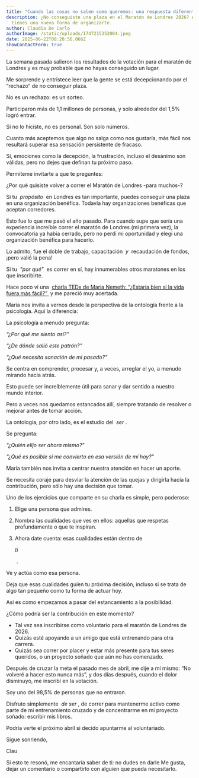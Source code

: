 ```yaml
---
title: "Cuando las cosas no salen como queremos: una respuesta diferente"
description: ¿No conseguiste una plaza en el Maratón de Londres 2026? Aquí
  tienes una nueva forma de organizarte.
author: Claudia De Carlo
authorImage: /static/uploads/1747215352004.jpeg
date: 2025-06-22T08:20:56.066Z
showContactForm: true
---
```

La semana pasada salieron los resultados de la votación para el maratón de Londres y es muy probable que no hayas conseguido un lugar.

Me sorprende y entristece leer que la gente se está decepcionando por el “rechazo” de no conseguir plaza.

No es un rechazo: es un sorteo.

Participaron más de 1,1 millones de personas, y solo alrededor del 1,5% logró entrar.

Si no lo hiciste, no es personal. Son solo números.

Cuanto más aceptemos que algo no salga como nos gustaría, más fácil nos resultará superar esa sensación persistente de fracaso.

Sí, emociones como la decepción, la frustración, incluso el desánimo son válidas, pero no dejes que definan tu próximo paso.

Permíteme invitarte a que te preguntes:

¿Por qué quisiste volver a correr el Maratón de Londres -para muchos-?

Si tu  *propósito*  en Londres es tan importante, puedes conseguir una plaza en una organización benéfica. Todavía hay organizaciones benéficas que aceptan corredores.

Esto fue lo que me pasó el año pasado. Para cuando supe que sería una experiencia increíble correr el maratón de Londres (mi primera vez), la convocatoria ya había cerrado, pero no perdí mi oportunidad y elegí una organización benéfica para hacerlo.

Lo admito, fue el doble de trabajo, capacitación  *y*  recaudación de fondos, ¡pero valió la pena!

Si tu  *"por qué"*  es correr en sí, hay innumerables otros maratones en los que inscribirte.

Hace poco vi una  [charla TEDx de Maria Nemeth: “¿Estaría bien si la vida fuera más fácil?” ](https://www.ted.com/talks/maria_nemeth_would_it_be_ok_with_you_if_life_got_easier) y me pareció muy acertada.

María nos invita a vernos desde la perspectiva de la ontología frente a la psicología. Aquí la diferencia:

La psicología a menudo pregunta:

*“¿Por qué me siento así?”*

*“¿De dónde salió este patrón?”*

*“¿Qué necesita sanación de mi pasado?”*

Se centra en comprender, procesar y, a veces, arreglar el yo, a menudo mirando hacia atrás.

Esto puede ser increíblemente útil para sanar y dar sentido a nuestro mundo interior.

Pero a veces nos quedamos estancados allí, siempre tratando de resolver o mejorar antes de tomar acción.

La ontología, por otro lado, es el estudio del  *ser* .

Se pregunta:

*“¿Quién elijo ser ahora mismo?”*

*“¿Qué es posible si me convierto en esa versión de mí hoy?”*

María también nos invita a centrar nuestra atención en hacer un aporte.

Se necesita coraje para desviar la atención de las quejas y dirigirla hacia la contribución, pero sólo hay una decisión que tomar.

Uno de los ejercicios que comparte en su charla es simple, pero poderoso:

1. Elige una persona que admires.
2. Nombra las cualidades que ves en ellos: aquellas que respetas profundamente o que te inspiran.
3. Ahora date cuenta: esas cualidades están dentro de  

   *ti*

    .

Ve y actúa como esa persona.

Deja que esas cualidades guíen tu próxima decisión, incluso si se trata de algo tan pequeño como tu forma de actuar hoy.

Así es como empezamos a pasar del estancamiento a la posibilidad.

¿Cómo podría ser la contribución en este momento?

* Tal vez sea inscribirse como voluntario para el maratón de Londres de 2026.
* Quizás esté apoyando a un amigo que está entrenando para otra carrera.
* Quizás sea correr por placer y estar más presente para tus seres queridos, o un proyecto soñado que aún no has comenzado.

Después de cruzar la meta el pasado mes de abril, me dije a mí mismo: “No volveré a hacer esto nunca más”, y dos días después, cuando el dolor disminuyó, me inscribí en la votación.

Soy uno del 98,5% de personas que no entraron.

Disfruto simplemente  *de ser* , de correr para mantenerme activo como parte de mi entrenamiento cruzado y de concentrarme en mi proyecto soñado: escribir mis libros.

Podría verte el próximo abril si decido apuntarme al voluntariado.

Sigue sonriendo,

Clau

Si esto te resonó, me encantaría saber de ti: no dudes en darle Me gusta, dejar un comentario o compartirlo con alguien que pueda necesitarlo.
